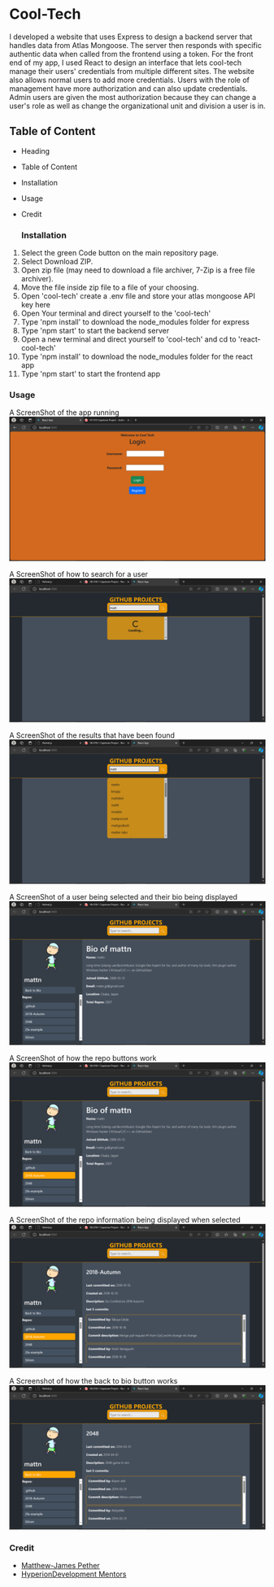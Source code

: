 # Cool-Tech

I developed a website that uses Express to design a backend server that handles data from Atlas Mongoose. The server then responds with specific authentic data when called from the frontend using a token. For the front end of my app, I used React to design an interface that lets cool-tech manage their users' credentials from multiple different sites. The website also allows normal users to add more credentials. Users with the role of management have more authorization and can also update credentials. Admin users are given the most authorization because they can change a user's role as well as change the organizational unit and division a user is in.

## Table of Content
* Heading
* Table of Content
* Installation
* Usage
* Credit

  ### Installation
1. Select the green Code button on the main repository page.
1. Select Download ZIP.
1. Open zip file (may need to download a file archiver, 7-Zip is a free file archiver).
1. Move the file inside zip file to a file of your choosing.
1. Open 'cool-tech' create a .env file and store your atlas mongoose API key here
1. Open Your terminal and direct yourself to the 'cool-tech'
1. Type 'npm install' to download the node_modules folder for express
1. Type 'npm start' to start the backend server
1. Open a new terminal and direct yourself to 'cool-tech' and cd to 'react-cool-tech'
1. Type 'npm install' to download the node_modules folder for the react app
1. Type 'npm start' to start the frontend app

### Usage
A ScreenShot of the app running
![cool-tech_screenshots/Screenshot(1).png](https://github.com/Matthew-JamesPether/Cool-Tech/blob/main/cool-tech/cool-tech_screenshots/Screenshot%20(1).png)

A ScreenShot of how to search for a user
![GithubProject-ScreenShots/Screenshot(2).png](https://github.com/Matthew-JamesPether/GithubProjects/blob/main/github_projects/GithubProject-ScreenShots/Screenshot%20(2).png)

A ScreenShot of the results that have been found
![GithubProject-ScreenShots/Screenshot(3).png](https://github.com/Matthew-JamesPether/GithubProjects/blob/main/github_projects/GithubProject-ScreenShots/Screenshot%20(3).png)

A ScreenShot of a user being selected and their bio being displayed
![GithubProject-ScreenShots/Screenshot(4).png](https://github.com/Matthew-JamesPether/GithubProjects/blob/main/github_projects/GithubProject-ScreenShots/Screenshot%20(4).png)

A ScreenShot of how the repo buttons work
![GithubProject-ScreenShots/Screenshot(5).png](https://github.com/Matthew-JamesPether/GithubProjects/blob/main/github_projects/GithubProject-ScreenShots/Screenshot%20(5).png)

A ScreenShot of the repo information being displayed when selected
![GithubProject-ScreenShots/Screenshot(6).png](https://github.com/Matthew-JamesPether/GithubProjects/blob/main/github_projects/GithubProject-ScreenShots/Screenshot%20(6).png)

A Screenshot of how the back to bio button works
![GithubProject-ScreenShots/Screenshot(7).png](https://github.com/Matthew-JamesPether/GithubProjects/blob/main/github_projects/GithubProject-ScreenShots/Screenshot%20(7).png)

### Credit
* [Matthew-James Pether](https://www.linkedin.com/in/m-j-pether-150793301)
* [HyperionDevelopment Mentors](https://www.hyperiondev.com/)
